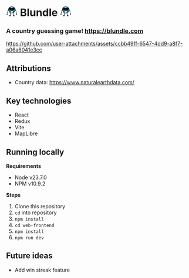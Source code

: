 # <img src="web-frontend/public/dance.gif"> Blundle <img src="web-frontend/public/dance.gif">

### A country guessing game! https://blundle.com

https://github.com/user-attachments/assets/ccbb49ff-6547-4dd9-a8f7-a06a6041e3cc

## Attributions

-   Country data: https://www.naturalearthdata.com/

## Key technologies

* React
* Redux
* Vite
* MapLibre

## Running locally

**Requirements**

* Node v23.7.0
* NPM v10.9.2

**Steps**

1. Clone this repository
2. `cd` into repository
3. `npm install`
4. `cd web-frontend`
5. `npm install`
6. `npm run dev`

## Future ideas

-   Add win streak feature

